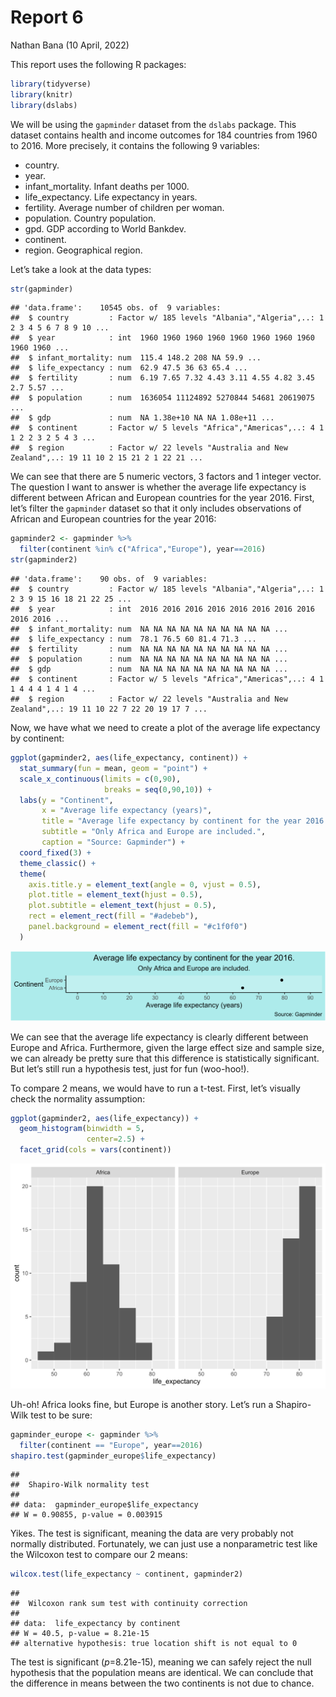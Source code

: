Report 6
================
Nathan Bana
(10 April, 2022)

This report uses the following R packages:

``` r
library(tidyverse)
library(knitr)
library(dslabs)
```

We will be using the `gapminder` dataset from the `dslabs` package. This
dataset contains health and income outcomes for 184 countries from 1960
to 2016. More precisely, it contains the following 9 variables:

-   country.
-   year.
-   infant_mortality. Infant deaths per 1000.
-   life_expectancy. Life expectancy in years.
-   fertility. Average number of children per woman.
-   population. Country population.
-   gpd. GDP according to World Bankdev.
-   continent.
-   region. Geographical region.

Let’s take a look at the data types:

``` r
str(gapminder)
```

    ## 'data.frame':    10545 obs. of  9 variables:
    ##  $ country         : Factor w/ 185 levels "Albania","Algeria",..: 1 2 3 4 5 6 7 8 9 10 ...
    ##  $ year            : int  1960 1960 1960 1960 1960 1960 1960 1960 1960 1960 ...
    ##  $ infant_mortality: num  115.4 148.2 208 NA 59.9 ...
    ##  $ life_expectancy : num  62.9 47.5 36 63 65.4 ...
    ##  $ fertility       : num  6.19 7.65 7.32 4.43 3.11 4.55 4.82 3.45 2.7 5.57 ...
    ##  $ population      : num  1636054 11124892 5270844 54681 20619075 ...
    ##  $ gdp             : num  NA 1.38e+10 NA NA 1.08e+11 ...
    ##  $ continent       : Factor w/ 5 levels "Africa","Americas",..: 4 1 1 2 2 3 2 5 4 3 ...
    ##  $ region          : Factor w/ 22 levels "Australia and New Zealand",..: 19 11 10 2 15 21 2 1 22 21 ...

We can see that there are 5 numeric vectors, 3 factors and 1 integer
vector. The question I want to answer is whether the average life
expectancy is different between African and European countries for the
year 2016. First, let’s filter the `gapminder` dataset so that it only
includes observations of African and European countries for the year
2016:

``` r
gapminder2 <- gapminder %>%
  filter(continent %in% c("Africa","Europe"), year==2016)
str(gapminder2)
```

    ## 'data.frame':    90 obs. of  9 variables:
    ##  $ country         : Factor w/ 185 levels "Albania","Algeria",..: 1 2 3 9 15 16 18 21 22 25 ...
    ##  $ year            : int  2016 2016 2016 2016 2016 2016 2016 2016 2016 2016 ...
    ##  $ infant_mortality: num  NA NA NA NA NA NA NA NA NA NA ...
    ##  $ life_expectancy : num  78.1 76.5 60 81.4 71.3 ...
    ##  $ fertility       : num  NA NA NA NA NA NA NA NA NA NA ...
    ##  $ population      : num  NA NA NA NA NA NA NA NA NA NA ...
    ##  $ gdp             : num  NA NA NA NA NA NA NA NA NA NA ...
    ##  $ continent       : Factor w/ 5 levels "Africa","Americas",..: 4 1 1 4 4 4 1 4 1 4 ...
    ##  $ region          : Factor w/ 22 levels "Australia and New Zealand",..: 19 11 10 22 7 22 20 19 17 7 ...

Now, we have what we need to create a plot of the average life
expectancy by continent:

``` r
ggplot(gapminder2, aes(life_expectancy, continent)) + 
  stat_summary(fun = mean, geom = "point") +
  scale_x_continuous(limits = c(0,90),
                     breaks = seq(0,90,10)) +
  labs(y = "Continent",
       x = "Average life expectancy (years)",
       title = "Average life expectancy by continent for the year 2016.",
       subtitle = "Only Africa and Europe are included.",
       caption = "Source: Gapminder") +
  coord_fixed(3) +
  theme_classic() +
  theme(
    axis.title.y = element_text(angle = 0, vjust = 0.5),
    plot.title = element_text(hjust = 0.5),
    plot.subtitle = element_text(hjust = 0.5),
    rect = element_rect(fill = "#adebeb"),
    panel.background = element_rect(fill = "#c1f0f0")
  )
```

![](README_files/figure-gfm/dot_plot-1.svg)<!-- -->

We can see that the average life expectancy is clearly different between
Europe and Africa. Furthermore, given the large effect size and sample
size, we can already be pretty sure that this difference is
statistically significant. But let’s still run a hypothesis test, just
for fun (woo-hoo!).

To compare 2 means, we would have to run a t-test. First, let’s visually
check the normality assumption:

``` r
ggplot(gapminder2, aes(life_expectancy)) +
  geom_histogram(binwidth = 5,
                 center=2.5) +
  facet_grid(cols = vars(continent))
```

![](README_files/figure-gfm/hist-1.svg)<!-- -->

Uh-oh! Africa looks fine, but Europe is another story. Let’s run a
Shapiro-Wilk test to be sure:

``` r
gapminder_europe <- gapminder %>%
  filter(continent == "Europe", year==2016)
shapiro.test(gapminder_europe$life_expectancy)
```

    ## 
    ##  Shapiro-Wilk normality test
    ## 
    ## data:  gapminder_europe$life_expectancy
    ## W = 0.90855, p-value = 0.003915

Yikes. The test is significant, meaning the data are very probably not
normally distributed. Fortunately, we can just use a nonparametric test
like the Wilcoxon test to compare our 2 means:

``` r
wilcox.test(life_expectancy ~ continent, gapminder2)
```

    ## 
    ##  Wilcoxon rank sum test with continuity correction
    ## 
    ## data:  life_expectancy by continent
    ## W = 40.5, p-value = 8.21e-15
    ## alternative hypothesis: true location shift is not equal to 0

The test is significant (*p*=8.21e-15), meaning we can safely reject the
null hypothesis that the population means are identical. We can conclude
that the difference in means between the two continents is not due to
chance.
